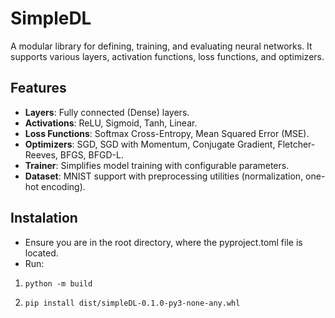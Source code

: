 # SimpleDL

A modular library for defining, training, and evaluating neural networks. It supports various layers, activation functions, loss functions, and optimizers.

## Features

- **Layers**: Fully connected (Dense) layers.
- **Activations**: ReLU, Sigmoid, Tanh, Linear.
- **Loss Functions**: Softmax Cross-Entropy, Mean Squared Error (MSE).
- **Optimizers**: SGD, SGD with Momentum, Conjugate Gradient, Fletcher-Reeves, BFGS, BFGD-L.
- **Trainer**: Simplifies model training with configurable parameters.
- **Dataset**: MNIST support with preprocessing utilities (normalization, one-hot encoding).

## Instalation
- Ensure you are in the root directory, where the pyproject.toml file is located.
- Run:

1) ```python -m build```

2) ```pip install dist/simpleDL-0.1.0-py3-none-any.whl```
